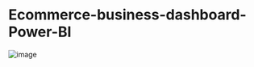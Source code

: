 # Ecommerce-business-dashboard-Power-BI
![image](https://github.com/aarushidhyani/Ecommerce-business-dashboard-Power-BI/assets/113151839/66de5846-0f6c-4acf-83de-8a66e70bb215)


